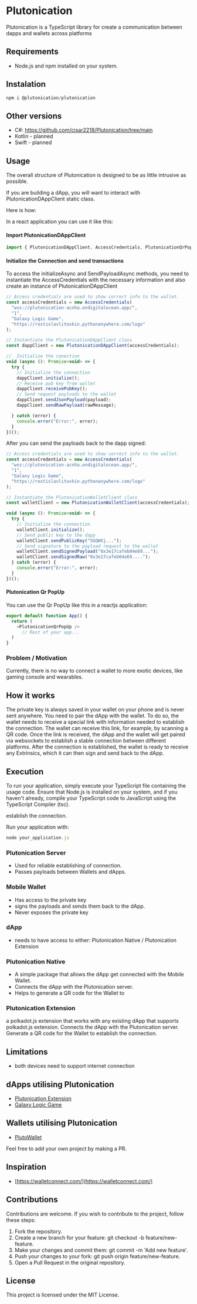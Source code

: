 # Plutonication

Plutonication is a TypeScript library for create a communication between dapps and wallets across platforms


## Requirements

- Node.js and npm installed on your system.

## Instalation

```javascript
npm i @plutonication/plutonication
```

## Other versions
- C#:  https://github.com/cisar2218/Plutonication/tree/main
- Kotlin - planned
- Swift - planned

## Usage
The overall structure of Plutonication is designed to be as little intrusive as possible.

If you are building a dApp, you will want to interact with PlutonicationDAppClient static class.

Here is how:

In a react application you can use it like this:

#### Import PlutonicationDAppClient
```javascript
import { PlutonicationDAppClient, AccessCredentials, PlutonicationQrPopUp } from '@plutonication/plutonication';
```

#### Initialize the Connection and send transactions
To access the initializeAsync and SendPayloadAsync methods, you need to instantiate the AccessCredentials with the necessary information and also create an instance of PlutonicationDAppClient
```javascript
// Access credentials are used to show correct info to the wallet.
const accessCredentials = new AccessCredentials(
  "wss://plutonication-acnha.ondigitalocean.app/",
  "1",
  "Galaxy Logic Game",
  "https://rostislavlitovkin.pythonanywhere.com/logo"
);

// Instantiate the PlutonicationDAppClient class
const dappClient = new PlutonicationDAppClient(accessCredentials);

//  Initialize the conection
void (async (): Promise<void> => {
  try {
    // Initialize the connection 
    dappClient.initialize();
    // Receive pub key from wallet
    dappClient.receivePubKey();
    // Send request payloads to the wallet
    dappClient.sendJsonPayload(payload);
    dappClient.sendRawPayload(rawMessage);

  } catch (error) {
    console.error("Error:", error);
  }
})();

```

After you can send the payloads back to the dapp signed:
```javascript
// Access credentials are used to show correct info to the wallet.
const accessCredentials = new AccessCredentials(
  "wss://plutonication-acnha.ondigitalocean.app/",
  "1",
  "Galaxy Logic Game",
  "https://rostislavlitovkin.pythonanywhere.com/logo"
);

// Instantiate the PlutonicationWalletClient class
const walletClient = new PlutonicationWalletClient(accessCredentials);

void (async (): Promise<void> => {
  try {
    // Initialize the connection
    walletClient.initialize();
    // Send public key to the dapp
    walletClient.sendPublicKey("5GQWXj...");
    // Send signature to the payload request to the wallet
    walletClient.sendSignedPayload("0x3e17cafeb04e69...");
    walletClient.sendSignedRaw("0x3e17cafeb04e69....");
  } catch (error) {
    console.error("Error:", error);
  }
})();

```

#### Plutonication Qr PopUp
You can use the Qr PopUp like this in a reactjs application:
```javascript
export default function App() {
  return (
    <PlutonicationQrPopUp />
      // Rest of your app...
  )
}
```

### Problem / Motivation
Currently, there is no way to connect a wallet to more exotic devices, like gaming console and wearables.

## How it works

The private key is always saved in your wallet on your phone and is never sent anywhere. You need to pair the dApp with the wallet. To do so, the wallet needs to receive a special link with information needed to establish the connection. The wallet can receive this link, for example, by scanning a QR code. Once the link is received, the dApp and the wallet will get paired via websockets to establish a stable connection between different platforms. After the connection is established, the wallet is ready to receive any Extrinsics, which it can then sign and send back to the dApp.

## Execution
To run your application, simply execute your TypeScript file containing the usage code. Ensure that Node.js is installed on your system, and if you haven't already, compile your TypeScript code to JavaScript using the TypeScript Compiler (tsc).

establish the connection.

Run your application with:
```javascript
node your_application.js
```

### Plutonication Server
- Used for reliable establishing of connection.
- Passes payloads between Wallets and dApps.

### Mobile Wallet
- Has access to the private key
- signs the payloads and sends them back to the dApp.
- Never exposes the private key

### dApp
- needs to have access to either: Plutonication Native / Plutonication Extension

### Plutonication Native
- A simple package that allows the dApp get connected with the Mobile Wallet.
- Connects the dApp with the Plutonication server.
- Helps to generate a QR code for the Wallet to 

### Plutonication Extension
a polkadot.js extension that works with any existing dApp that supports polkadot.js extension.
Connects the dApp with the Plutonication server.
Generate a QR code for the Wallet to establish the connection.

## Limitations
- both devices need to support internet connection

## dApps utilising Plutonication
- [Plutonication Extension](https://github.com/RostislavLitovkin/PlutonicationExtension)
- [Galaxy Logic Game](https://github.com/RostislavLitovkin/galaxylogicgamemaui)

## Wallets utilising Plutonication
- [PlutoWallet](https://github.com/RostislavLitovkin/PlutoWallet)

Feel free to add your own project by making a PR.

## Inspiration
- [https://walletconnect.com/](https://walletconnect.com/)

## Contributions
Contributions are welcome. If you wish to contribute to the project, follow these steps:

1. Fork the repository.
2. Create a new branch for your feature: git checkout -b feature/new-feature.
3. Make your changes and commit them: git commit -m 'Add new feature'.
4. Push your changes to your fork: git push origin feature/new-feature.
5. Open a Pull Request in the original repository.

## License
This project is licensed under the MIT License. 
